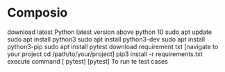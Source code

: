 # Composio
download latest Python latest version above python 10
sudo apt update
sudo apt install python3
sudo apt install python3-dev
sudo apt install python3-pip 
sudo apt install pytest
download requirement txt [navigate to your project cd /path/to/your/project]
pip3 install -r requirements.txt
execute command [ pytest]
[pytest] To run te test cases
